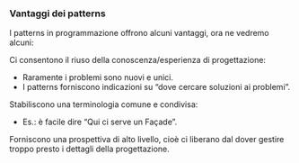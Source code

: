 ### Vantaggi dei patterns

I patterns in programmazione offrono alcuni vantaggi, ora ne vedremo alcuni:

Ci consentono il riuso della conoscenza/esperienza di progettazione:
-	Raramente i problemi sono nuovi e unici.
-	I patterns forniscono indicazioni su “dove cercare soluzioni ai problemi”.

Stabiliscono una terminologia comune e condivisa:
-	Es.: è facile dire “Qui ci serve un Façade”.

Forniscono una prospettiva di alto livello, cioè ci liberano dal dover gestire troppo presto i dettagli della progettazione.